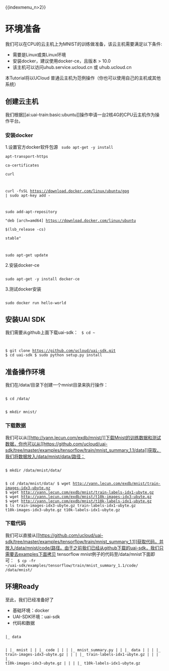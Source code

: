{{indexmenu_n>2}}

# 环境准备
我们可以在CPU的云主机上为MNIST的训练做准备，该云主机需要满足以下条件:

  - 需要是Linux或类Linux环境
  - 安装docker，建议使用docker-ce，且版本 > 10.0
  - 该主机可以访问uhub.service.ucloud.cn 或 uhub.ucloud.cn

本Tutorial将以UCloud 普通云主机为范例操作（你也可以使用自己的主机或其他系统）

## 创建云主机
我们根据[[ai:uai-train:basic:ubuntu]]操作申请一台2核4G的CPU云主机作为操作平台。

### 安装docker
1.设置官方docker软件包源
<code>
sudo apt-get -y install \
  apt-transport-https \
  ca-certificates \
  curl

curl -fsSL https://download.docker.com/linux/ubuntu/gpg | sudo apt-key add -

sudo add-apt-repository \
       "deb [arch=amd64] https://download.docker.com/linux/ubuntu \
       $(lsb_release -cs) \
       stable"

sudo apt-get update
</code>

2.安装docker-ce

<code>
sudo apt-get -y install docker-ce
</code>

3.测试docker安装

<code>
sudo docker run hello-world
</code>

## 安装UAI SDK
我们需要从github上面下载uai-sdk：
<code>
$ cd ~

$ git clone https://github.com/ucloud/uai-sdk.git
$ cd uai-sdk
$ sudo python setup.py install
</code>

## 准备操作环境
我们在/data/目录下创建一个mnist目录来执行操作：

<code>
$ cd /data/

$ mkdir mnist/
</code>

### 下载数据
我们可以从[[http://yann.lecun.com/exdb/mnist/]]下载Mnist的训练数据和测试数据，你也可以从[[https://github.com/ucloud/uai-sdk/tree/master/examples/tensorflow/train/mnist_summary_1.1/data]]获取，我们将数据放入/data/mnist/data/路径：

<code>
$ mkdir /data/mnist/data/

$ cd /data/mnist/data/
$ wget http://yann.lecun.com/exdb/mnist/train-images-idx3-ubyte.gz
$ wget http://yann.lecun.com/exdb/mnist/train-labels-idx1-ubyte.gz
$ wget http://yann.lecun.com/exdb/mnist/t10k-images-idx3-ubyte.gz
$ wget http://yann.lecun.com/exdb/mnist/t10k-labels-idx1-ubyte.gz
$ ls
train-images-idx3-ubyte.gz  train-labels-idx1-ubyte.gz  t10k-images-idx3-ubyte.gz  t10k-labels-idx1-ubyte.gz
</code>

### 下载代码
我们可以直接从[[https://github.com/ucloud/uai-sdk/tree/master/examples/tensorflow/train/mnist_summary_1.1]]获取代码，并放入/data/mnist/code/路径。由于之前我们已经从github下载的uai-sdk，我们只需要去examples下面拷贝 tensorflow mnist例子的代码至/data/mnist下面即可：
<code>
$ cp -fr ~/uai-sdk/examples/tensorflow/train/mnist_summary_1.1/code/ /data/mnist/
</code>

## 环境Ready
至此，我们已经准备好了

  - 基础环境：docker
  - UAI-SDK环境：uai-sdk
  - 代码和数据

<code>
|_ data

|  |_ mnist
|  |  |_ code
|  |  |  |_ mnist_summary.py
|  |  |_ data
|  |  |  |_ train-images-idx3-ubyte.gz
|  |  |  |_ train-labels-idx1-ubyte.gz
|  |  |  |_ t10k-images-idx3-ubyte.gz
|  |  |  |_ t10k-labels-idx1-ubyte.gz
</code>

